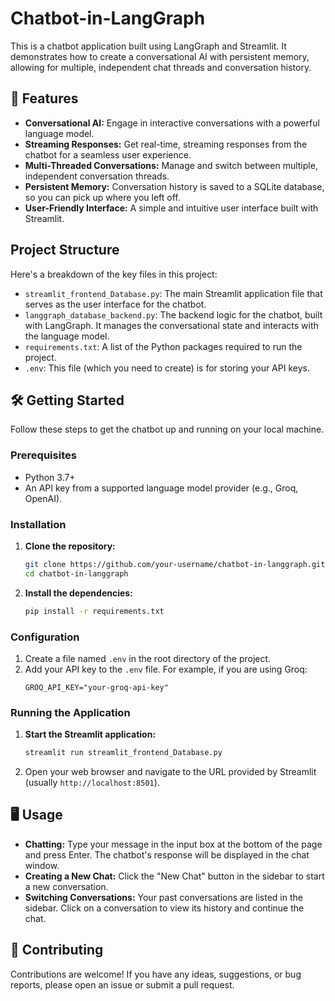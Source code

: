 # Chatbot-in-LangGraph

This is a chatbot application built using LangGraph and Streamlit. It demonstrates how to create a conversational AI with persistent memory, allowing for multiple, independent chat threads and conversation history.

## 🚀 Features

  * **Conversational AI:** Engage in interactive conversations with a powerful language model.
  * **Streaming Responses:** Get real-time, streaming responses from the chatbot for a seamless user experience.
  * **Multi-Threaded Conversations:** Manage and switch between multiple, independent conversation threads.
  * **Persistent Memory:** Conversation history is saved to a SQLite database, so you can pick up where you left off.
  * **User-Friendly Interface:** A simple and intuitive user interface built with Streamlit.

## Project Structure

Here's a breakdown of the key files in this project:

  * `streamlit_frontend_Database.py`: The main Streamlit application file that serves as the user interface for the chatbot.
  * `langgraph_database_backend.py`: The backend logic for the chatbot, built with LangGraph. It manages the conversational state and interacts with the language model.
  * `requirements.txt`: A list of the Python packages required to run the project.
  * `.env`: This file (which you need to create) is for storing your API keys.

## 🛠️ Getting Started

Follow these steps to get the chatbot up and running on your local machine.

### Prerequisites

  * Python 3.7+
  * An API key from a supported language model provider (e.g., Groq, OpenAI).

### Installation

1.  **Clone the repository:**
    ```bash
    git clone https://github.com/your-username/chatbot-in-langgraph.git
    cd chatbot-in-langgraph
    ```
2.  **Install the dependencies:**
    ```bash
    pip install -r requirements.txt
    ```

### Configuration

1.  Create a file named `.env` in the root directory of the project.
2.  Add your API key to the `.env` file. For example, if you are using Groq:
    ```
    GROQ_API_KEY="your-groq-api-key"
    ```

### Running the Application

1.  **Start the Streamlit application:**
    ```bash
    streamlit run streamlit_frontend_Database.py
    ```
2.  Open your web browser and navigate to the URL provided by Streamlit (usually `http://localhost:8501`).

## 🖥️ Usage

  * **Chatting:** Type your message in the input box at the bottom of the page and press Enter. The chatbot's response will be displayed in the chat window.
  * **Creating a New Chat:** Click the "New Chat" button in the sidebar to start a new conversation.
  * **Switching Conversations:** Your past conversations are listed in the sidebar. Click on a conversation to view its history and continue the chat.

## 🤝 Contributing

Contributions are welcome\! If you have any ideas, suggestions, or bug reports, please open an issue or submit a pull request.

